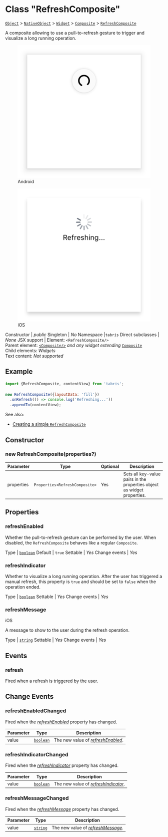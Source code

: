 ---
---
# Class "RefreshComposite"

<span style="white-space:nowrap;">[`Object`](https://developer.mozilla.org/en-US/docs/Web/JavaScript/Reference/Global_Objects/Object)</span> > <span style="white-space:nowrap;">[`NativeObject`](NativeObject.md)</span> > <span style="white-space:nowrap;">[`Widget`](Widget.md)</span> > <span style="white-space:nowrap;">[`Composite`](Composite.md)</span> > <span style="white-space:nowrap;">[`RefreshComposite`](RefreshComposite.md)</span>

A composite allowing to use a pull-to-refresh gesture to trigger and visualize a long running operation.


<div class="tabris-image"><figure><div><img srcset="img\android\RefreshComposite.png 2x" src="img\android\RefreshComposite.png" alt="RefreshComposite on Android"/></div><figcaption>Android</figcaption></figure><figure><div><img srcset="img\ios\RefreshComposite.png 2x" src="img\ios\RefreshComposite.png" alt="RefreshComposite on iOS"/></div><figcaption>iOS</figcaption></figure></div>

Constructor | *public*
Singleton | *No*
Namespace |`tabris`
Direct subclasses | *None*
JSX support | Element: `<RefreshComposite/>`<br/>Parent element: [`<Composite/>`](Composite.md) *and any widget extending* <span style="white-space:nowrap;">[`Composite`](Composite.md)</span><br/>Child elements: *Widgets*<br/>Text content: *Not supported*<br/>

## Example
```js
import {RefreshComposite, contentView} from 'tabris';

new RefreshComposite({layoutData: 'fill'})
  .onRefresh(() => console.log('Refreshing...'))
  .appendTo(contentView);
```

See also:

- [Creating a simple `RefreshComposite`](https://github.com/eclipsesource/tabris-js/tree/v3.0.0-rc1/snippets/refreshcomposite.js)

## Constructor

### new RefreshComposite(properties?)

Parameter|Type|Optional|Description
-|-|-|-
properties | <span style="white-space:nowrap;">`Properties<RefreshComposite>`</span> | Yes | Sets all key-value pairs in the properties object as widget properties.

## Properties

### refreshEnabled


Whether the pull-to-refresh gesture can be performed by the user. When disabled, the `RefreshComposite` behaves like a regular `Composite`.

Type | <span style="white-space:nowrap;">[`boolean`](https://developer.mozilla.org/en-US/docs/Web/JavaScript/Data_structures#Boolean_type)</span>
Default | `true`
Settable | *Yes*
Change events | *Yes*




### refreshIndicator


Whether to visualize a long running operation. After the user has triggered a manual refresh, this property is `true` and should be set to `false` when the operation ended.

Type | <span style="white-space:nowrap;">[`boolean`](https://developer.mozilla.org/en-US/docs/Web/JavaScript/Data_structures#Boolean_type)</span>
Settable | *Yes*
Change events | *Yes*




### refreshMessage
<p class="platforms"><span class='ios-tag' title='supported on iOS'>iOS</span></p>

A message to show to the user during the refresh operation.

Type | <span style="white-space:nowrap;">[`string`](https://developer.mozilla.org/en-US/docs/Web/JavaScript/Data_structures#String_type)</span>
Settable | *Yes*
Change events | *Yes*





## Events

### refresh

Fired when a refresh is triggered by the user.

## Change Events

### refreshEnabledChanged

Fired when the [*refreshEnabled*](#refreshenabled) property has changed.

Parameter|Type|Description
-|-|-
value | <span style="white-space:nowrap;">[`boolean`](https://developer.mozilla.org/en-US/docs/Web/JavaScript/Data_structures#Boolean_type)</span> | The new value of [*refreshEnabled*](#refreshenabled).

### refreshIndicatorChanged

Fired when the [*refreshIndicator*](#refreshindicator) property has changed.

Parameter|Type|Description
-|-|-
value | <span style="white-space:nowrap;">[`boolean`](https://developer.mozilla.org/en-US/docs/Web/JavaScript/Data_structures#Boolean_type)</span> | The new value of [*refreshIndicator*](#refreshindicator).

### refreshMessageChanged

Fired when the [*refreshMessage*](#refreshmessage) property has changed.

Parameter|Type|Description
-|-|-
value | <span style="white-space:nowrap;">[`string`](https://developer.mozilla.org/en-US/docs/Web/JavaScript/Data_structures#String_type)</span> | The new value of [*refreshMessage*](#refreshmessage).

